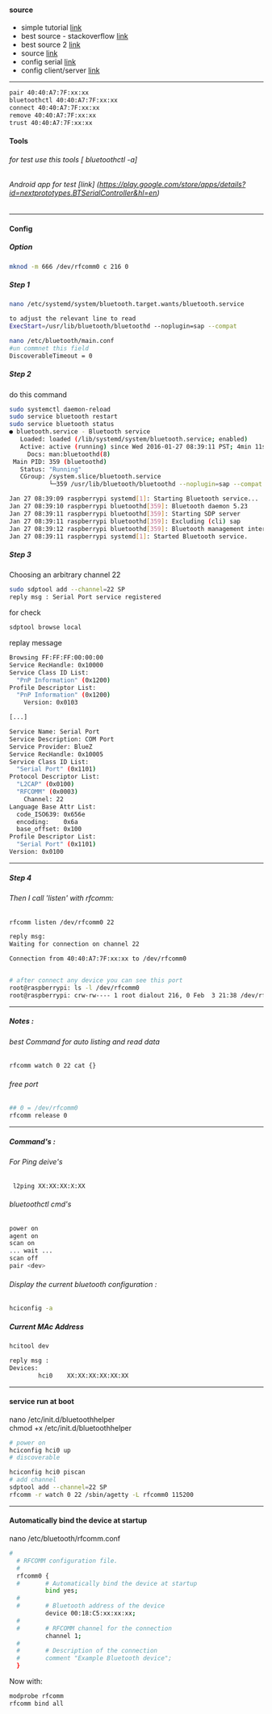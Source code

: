 #### source 
+ simple tutorial [link](https://gist.github.com/0/c73e2557d875446b9603)<br>
+ best source - stackoverflow [link](http://unix.stackexchange.com/questions/92255/how-do-i-connect-and-send-data-to-a-bluetooth-serial-port-on-linux) <br>
+ best source 2   [link](https://www.raspberrypi.org/forums/viewtopic.php?f=28&t=125922) <br>
+ source [link](https://en.wikibooks.org/wiki/Linux_Guide/Linux_and_Bluetooth)<br>
+ config serial [link](http://raspberrypi.stackexchange.com/questions/23415/how-can-a-usb-bluetooth-dongle-be-used-as-login-tty)<br>
+ config client/server [link](http://www.scriptscoop2.com/t/eff75faf36f2/android-why-cant-i-connect-to-my-linux-bluetooth-serial-port.html)<br>



------
```bash
pair 40:40:A7:7F:xx:xx 
bluetoothctl 40:40:A7:7F:xx:xx
connect 40:40:A7:7F:xx:xx 
remove 40:40:A7:7F:xx:xx
trust 40:40:A7:7F:xx:xx 
```
#### Tools 
###### for test use this tools [ bluetoothctl -a]<br>
###### Android app for test [link] (https://play.google.com/store/apps/details?id=nextprototypes.BTSerialController&hl=en)<br>
------
#### Config 

##### Option
```bash
mknod -m 666 /dev/rfcomm0 c 216 0
```
##### Step 1 
```bash
nano /etc/systemd/system/bluetooth.target.wants/bluetooth.service

to adjust the relevant line to read
ExecStart=/usr/lib/bluetooth/bluetoothd --noplugin=sap --compat
```
```bash
nano /etc/bluetooth/main.conf
#un commnet this field
DiscoverableTimeout = 0
```

##### Step 2 
do this command 
```bash
sudo systemctl daemon-reload
sudo service bluetooth restart
sudo service bluetooth status
● bluetooth.service - Bluetooth service
   Loaded: loaded (/lib/systemd/system/bluetooth.service; enabled)
   Active: active (running) since Wed 2016-01-27 08:39:11 PST; 4min 11s ago
     Docs: man:bluetoothd(8)
 Main PID: 359 (bluetoothd)
   Status: "Running"
   CGroup: /system.slice/bluetooth.service
           └─359 /usr/lib/bluetooth/bluetoothd --noplugin=sap --compat

Jan 27 08:39:09 raspberrypi systemd[1]: Starting Bluetooth service...
Jan 27 08:39:10 raspberrypi bluetoothd[359]: Bluetooth daemon 5.23
Jan 27 08:39:11 raspberrypi bluetoothd[359]: Starting SDP server
Jan 27 08:39:11 raspberrypi bluetoothd[359]: Excluding (cli) sap
Jan 27 08:39:12 raspberrypi bluetoothd[359]: Bluetooth management interface 1.9 initialized
Jan 27 08:39:11 raspberrypi systemd[1]: Started Bluetooth service.
```

##### Step 3
Choosing an arbitrary channel 22
```bash
sudo sdptool add --channel=22 SP
reply msg : Serial Port service registered
```
for check 
```bash 
sdptool browse local
```
replay message 
```bash 
Browsing FF:FF:FF:00:00:00 
Service RecHandle: 0x10000
Service Class ID List:
  "PnP Information" (0x1200)
Profile Descriptor List:
  "PnP Information" (0x1200)
    Version: 0x0103

[...]

Service Name: Serial Port
Service Description: COM Port
Service Provider: BlueZ
Service RecHandle: 0x10005
Service Class ID List:
  "Serial Port" (0x1101)
Protocol Descriptor List:
  "L2CAP" (0x0100)
  "RFCOMM" (0x0003)
    Channel: 22
Language Base Attr List:
  code_ISO639: 0x656e
  encoding:    0x6a
  base_offset: 0x100
Profile Descriptor List:
  "Serial Port" (0x1101)
Version: 0x0100
```
------
##### Step 4
###### Then I call 'listen' with rfcomm:
```bash
rfcomm listen /dev/rfcomm0 22

reply msg:
Waiting for connection on channel 22

Connection from 40:40:A7:7F:xx:xx to /dev/rfcomm0


# after connect any device you can see this port 
root@raspberrypi: ls -l /dev/rfcomm0
root@raspberrypi: crw-rw---- 1 root dialout 216, 0 Feb  3 21:38 /dev/rfcomm0
```
------
##### Notes :
###### best Command for auto listing and read data 
```bash
rfcomm watch 0 22 cat {}
```
###### free port 
```bash
## 0 = /dev/rfcomm0
rfcomm release 0 
```
------
##### Command's :
###### For Ping deive's
```bash
 l2ping XX:XX:XX:X:XX

```
###### bluetoothctl cmd's
```bash
power on
agent on
scan on
... wait ...
scan off
pair <dev>
```
###### Display the current bluetooth configuration :
```bash 
hciconfig -a
```
##### Current MAc Address 
```bash
hcitool dev

reply msg :
Devices:
        hci0    XX:XX:XX:XX:XX:XX

```
--------
#### service run at boot 
nano /etc/init.d/bluetoothhelper <br>
chmod +x /etc/init.d/bluetoothhelper <br>

```bash
# power on 
hciconfig hci0 up        
# discoverable

hciconfig hci0 piscan
# add channel
sdptool add --channel=22 SP
rfcomm -r watch 0 22 /sbin/agetty -L rfcomm0 115200

```
--------
#### Automatically bind the device at startup
nano /etc/bluetooth/rfcomm.conf
```bash
#
  # RFCOMM configuration file.
  #
  rfcomm0 {
  #       # Automatically bind the device at startup
          bind yes;
  #
  #       # Bluetooth address of the device
          device 00:18:C5:xx:xx:xx;
  #
  #       # RFCOMM channel for the connection
          channel 1;
  #
  #       # Description of the connection
  #       comment "Example Bluetooth device";
  }
```
Now with:
```bash
modprobe rfcomm
rfcomm bind all
```

